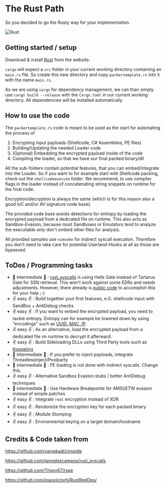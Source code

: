 # The Rust Path 

So you decided to go the Rusty way for your implementation.

![Rust](https://github.com/rtecCyberSec/Packer-Development/assets/27858067/2bc21ad8-5c9f-4286-9e5a-d6bae2337208)


## Getting started / setup

Download & install [Rust](https://www.rust-lang.org/tools/install) from the website. 

`cargo` will expect a `src` folder in your current working directory containing an `main.rs` file. So create this new directory and copy `packertemplate.rs` into it with the name `main.rs`.

As we are using `cargo` for dependency management, we can than simply use `cargo build --release` with the `Cargo.toml` in our current working directory. All dependencies will be installed automatically.

## How to use the code

The `packertemplate.rs` code is meant to be used as the start for automating the process of
1. Encrypting input payloads (Shellcode, C# Assemblies, PE files)
2. Building/Updating the needed Loader code
3. (Optional) Embedding the encrypted payload inside of the code
4. Compiling the loader, so that we have our final packed binary/dll

All the sub-folders contain potential features, that you can embed/integrate into the Loader. So if you want to for example start with Shellcode packing, check out the `shellcodeexecute` folder. We recommend, to use compiler flags in the loader instead of concatenating string snippets on runtime for the final code.

Encryption/decryption is always the same (which is for this reason also a good IoC and/or AV signature code base).

The provided code base avoids detections for entropy by loading the encrypted payload from a dedicated file on runtime. This also acts as Sandbox-Evasion, because most Sandboxes or Emulators tend to analyze the executable only don't embed other files for analysis.

All provided samples use `nimvoke` for indirect syscall execution. Therefore you don't need to take care for potential Userland-Hooks at all as those are bypassed.

## ToDos / Programming tasks
- :facepunch: intermediate :facepunch: : [rust_syscalls](https://github.com/janoglezcampos/rust_syscalls) is using Hells Gate instead of Tartarus Gate for SSN retrieval. This won't work against some EDRs and needs adjustments. However, there already is [public code](https://github.com/gmh5225/rust-mordor-rs/blob/main/hells_halos_tartarus_gate/src/lib.rs) to accomplish this for your help ;-)
- :v: easy :v: : Build together your first features, e.G. shellcode input with SandBox + AntiDebug checks
- :v: easy :v: : If you want to embed the encrypted payload, you need to tackle entropy. Entropy can for example be lowered down by using "encodings" such as [UUID, MAC, IP](https://github.com/joaoviictorti/RustRedOps/tree/main/Obfuscation/src).
- :v: easy :v: : As an alternative, load the encrypted payload from a dedicated file on runtime to decrypt it afterward.
- :v: easy :v: : Build Sideloading DLLs using Third Party tools such as [Koppeling](https://github.com/monoxgas/Koppeling) 
- :facepunch: intermediate :facepunch: : If you prefer to inject payloads, integrate ThreadlessInject/Poolparty
- :facepunch: intermediate :facepunch: : PE loading is not done with indirect syscalls. Change this.
- :v: easy :v: : Alternative Sandbox Evasion stubs / better AntiDebug techniques
- :facepunch: intermediate :facepunch: : Use Hardware Breakpoints for AMSI/ETW evasion instead of simple patches
- :v: easy :v: : Integrate `real` encryption instead of XOR
- :v: easy :v: : Randomize the encryption key for each packed binary
- :v: easy :v: : Module Stomping
- :v: easy :v: : Environmental keying on a target domain/hostname


## Credits & Code taken from

https://github.com/yamakadi/clroxide

https://github.com/janoglezcampos/rust_syscalls

https://github.com/Thoxy67/rspe

https://github.com/joaoviictorti/RustRedOps/
